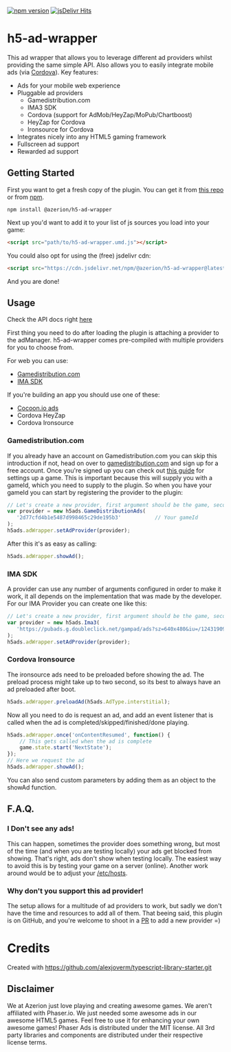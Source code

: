 [![npm version](https://badge.fury.io/js/%40azerion%2Fh5-ad-wrapper.svg)](https://badge.fury.io/js/%40azerion%2Fh5-ad-wrapper) 
[![jsDelivr Hits](https://data.jsdelivr.com/v1/package/npm/@azerion/h5-ad-wrapper/badge)](https://www.jsdelivr.com/package/npm/@azerion/h5-ad-wrapper)

# h5-ad-wrapper
This ad wrapper that allows you to leverage different ad providers whilst providing the same simple API.
Also allows you to easily integrate mobile ads (via [Cordova](https://cordova.apache.org)).
Key features:
 - Ads for your mobile web experience
 - Pluggable ad providers
   - Gamedistribution.com
   - IMA3 SDK
   - Cordova (support for AdMob/HeyZap/MoPub/Chartboost)
   - HeyZap for Cordova
   - Ironsource for Cordova
 - Integrates nicely into any HTML5 gaming framework
 - Fullscreen ad support
 - Rewarded ad support

Getting Started
---------------
First you want to get a fresh copy of the plugin. You can get it from [this repo](https://github.com/azerion/h5-ad-wrapper/releases) or from [npm](https://npmjs.com/package/@azerion/h5-ad-wrapper).
```
npm install @azerion/h5-ad-wrapper
```
Next up you'd want to add it to your list of js sources you load into your game:
```html
<script src="path/to/h5-ad-wrapper.umd.js"></script>
```
You could also opt for using the (free) jsdelivr cdn: 
```html
<script src="https://cdn.jsdelivr.net/npm/@azerion/h5-ad-wrapper@latest/build/h5-ad-wrapper.umd.js"></script>
```
And you are done!

Usage
-----
Check the API docs right [here](https://azerion.github.io/h5-ad-wrapper/)

First thing you need to do after loading the plugin is attaching a provider to the adManager. h5-ad-wrapper comes pre-compiled with multiple providers for you to choose from.

For web you can use:
 - [Gamedistribution.com](https://gamedistribution.com)
 - [IMA SDK](https://developers.google.com/interactive-media-ads/docs/sdks/html5)

If you're building an app you should use one of these:
 - [Cocoon.io ads](https://cocoon.io)
 - Cordova HeyZap
 - Cordova Ironsource

### Gamedistribution.com
If you already have an account on Gamedistribution.com you can skip this introduction if not, head on over to [gamedistribution.com](https://gamedistribution.com) and sign up for a free account.
Once you're signed up you can check out [this guide](https://gamedistribution.com/sdk) for settings up a game. This is important because this will supply you with a gameId, which you need to supply to the plugin.
So when you have your gameId you can start by registering the provider to the plugin:
```javascript
// Let's create a new provider, first argument should be the game, second should be the ad tag URL
var provider = new h5ads.GameDistributionAds(
   '2d77cfd4b1e5487d998465c29de195b3'           // Your gameId
);
h5ads.adWrapper.setAdProvider(provider);
```
After this it's as easy as calling:
```javascript
h5ads.adWrapper.showAd();
```

### IMA SDK
A provider can use any number of arguments configured in order to make it work, it all depends on the implementation that was made by the developer. For our IMA Provider you can create one like this:
```javascript
// Let's create a new provider, first argument should be the game, second should be the ad tag URL
var provider = new h5ads.Ima3(
   'https://pubads.g.doubleclick.net/gampad/ads?sz=640x480&iu=/124319096/external/single_ad_samples&ciu_szs=300x250&impl=s&gdfp_req=1&env=vp&output=vast&unviewed_position_start=1&correlator'
);
h5ads.adWrapper.setAdProvider(provider);
```

### Cordova Ironsource
The ironsource ads need to be preloaded before showing the ad. The preload process might take up to two second, so its best to always have an ad preloaded after boot.
```javascript
h5ads.adWrapper.preloadAd(h5ads.AdType.interstitial);
```

Now all you need to do is request an ad, and add an event listener that is called when the ad is completed/skipped/finished/done playing.
```javascript
h5ads.adWrapper.once('onContentResumed', function() {
    // This gets called when the ad is complete
    game.state.start('NextState');
});
// Here we request the ad
h5ads.adWrapper.showAd();
```
You can also send custom parameters by adding them as an object to the showAd function.

F.A.Q.
------
### I Don't see any ads!
This can happen, sometimes the provider does something wrong, but most of the time (and when you are testing locally) your ads get blocked from showing.
That's right, ads don't show when testing locally. The easiest way to avoid this is by testing your game on a server (online).
Another work around would be to adjust your [/etc/hosts](https://howtogeek.com/howto/27350/beginner-geek-how-to-edit-your-hosts-file).

### Why don't you support this ad provider!
The setup allows for a multitude of ad providers to work, but sadly we don't have the time and resources to add all of them.
That beeing said, this plugin is on GitHub, and you're welcome to shoot in a [PR](https://github.com/azerion/h5-ad-wrapper/compare) to add a new provider =)

Credits
=======
Created with https://github.com/alexjoverm/typescript-library-starter.git 

Disclaimer
----------
We at Azerion just love playing and creating awesome games. We aren't affiliated with Phaser.io. We just needed some awesome ads in our awesome HTML5 games. Feel free to use it for enhancing your own awesome games!
Phaser Ads is distributed under the MIT license. All 3rd party libraries and components are distributed under their
respective license terms.


